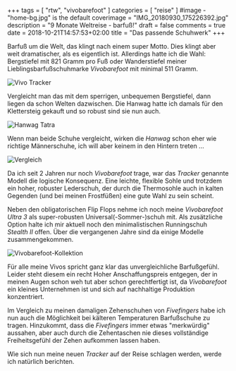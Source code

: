 +++
tags = [
    "rtw",
    "vivobarefoot"
    ]
categories = [
    "reise"
]
#image - "home-bg.jpg" is the default
coverimage = "IMG_20180930_175226392.jpg"
description = "9 Monate Weltreise - barfuß!"
draft = false
comments = true
date = 2018-10-21T14:57:53+02:00
title = "Das passende Schuhwerk"
+++

Barfuß um die Welt, das klingt nach einem super Motto. Dies klingt aber weit dramatischer, als es eigentlich ist. Allerdings hatte ich die Wahl: Bergstiefel mit 821 Gramm pro Fuß oder Wanderstiefel meiner Lieblingsbarfußschuhmarke _Vivobarefoot_ mit minimal 511 Gramm.

![Vivo Tracker](/img/IMG_20180930_175107196.jpg "Vivobarefoot Tracker ohne Thermosohle")

Vergleicht man das mit dem sperrigen, unbequemen Bergstiefel, dann liegen da schon Welten dazwischen. Die Hanwag hatte ich damals für den Klettersteig gekauft und so robust sind sie nun auch.

![Hanwag Tatra](/img/IMG_20180930_175007490.jpg "Hanwag Tatra")

Wenn man beide Schuhe vergleicht, wirken die _Hanwag_ schon eher wie richtige Männerschuhe, ich will aber keinem in den Hintern treten ...

![Vergleich](/img/IMG_20180930_175226392.jpg "Hanwag Tatra und Vivobarefoot Tracker")

Da ich seit 2 Jahren nur noch _Vivobarefoot_ trage, war das _Tracker_ genannte Modell die logische Konsequenz. Eine leichte, flexible Sohle und trotzdem ein hoher, robuster Lederschuh, der durch die Thermosohle auch in kalten Gegenden (und bei meinen Frostfüßen) eine gute Wahl zu sein scheint.

Neben den obligatorischen Flip Flops nehme ich noch meine _Vivobarefoot Ultra 3_ als super-robusten Universal(-Sommer-)schuh mit. Als zusätzliche Option halte ich mir aktuell noch den minimalistischen Runningschuh _Stealth II_ offen. Über die vergangenen Jahre sind da einige Modelle zusammengekommen.

![Vivobarefoot-Kollektion](/img/IMG_20180930_194508745.jpg "Vivobarefoot Schuhpark")

Für alle meine Vivos spricht ganz klar das unvergleichliche Barfußgefühl. Leider steht diesem ein recht Hoher Anschaffungspreis entgegen, der in meinen Augen schon weh tut aber schon gerechtfertigt ist, da _Vivobarefoot_ ein kleines Unternehmen ist und sich auf nachhaltige Produktion konzentriert.

Im Vergleich zu meinen damaligen Zehenschuhen von _Fivefingers_ habe ich nun auch die Möglichkeit bei kälteren Temperaturen Barfußschuhe zu tragen. Hinzukommt, dass die _Fivefingers_ immer etwas "merkwürdig" aussahen, aber auch durch die Zehentaschen nie dieses vollständige Freiheitsgefühl der Zehen aufkommen lassen haben.

Wie sich nun meine neuen _Tracker_ auf der Reise schlagen werden, werde ich natürlich berichten.